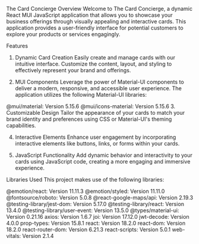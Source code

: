 The Card Concierge
Overview
Welcome to The Card Concierge, a dynamic React MUI JavaScript application that allows you to showcase your business offerings through visually appealing and interactive cards. This application provides a user-friendly interface for potential customers to explore your products or services engagingly.

Features

1. Dynamic Card Creation
   Easily create and manage cards with our intuitive interface. Customize the content, layout, and styling to effectively represent your brand and offerings.

2. MUI Components
   Leverage the power of Material-UI components to deliver a modern, responsive, and accessible user experience. The application utilizes the following Material-UI libraries:

@mui/material: Version 5.15.6
@mui/icons-material: Version 5.15.6 3. Customizable Design
Tailor the appearance of your cards to match your brand identity and preferences using CSS or Material-UI's theming capabilities.

4. Interactive Elements
   Enhance user engagement by incorporating interactive elements like buttons, links, or forms within your cards.

5. JavaScript Functionality
   Add dynamic behavior and interactivity to your cards using JavaScript code, creating a more engaging and immersive experience.

Libraries Used
This project makes use of the following libraries:

@emotion/react: Version 11.11.3
@emotion/styled: Version 11.11.0
@fontsource/roboto: Version 5.0.8
@react-google-maps/api: Version 2.19.3
@testing-library/jest-dom: Version 5.17.0
@testing-library/react: Version 13.4.0
@testing-library/user-event: Version 13.5.0
@types/material-ui: Version 0.21.16
axios: Version 1.6.7
joi: Version 17.12.0
jwt-decode: Version 4.0.0
prop-types: Version 15.8.1
react: Version 18.2.0
react-dom: Version 18.2.0
react-router-dom: Version 6.21.3
react-scripts: Version 5.0.1
web-vitals: Version 2.1.4
